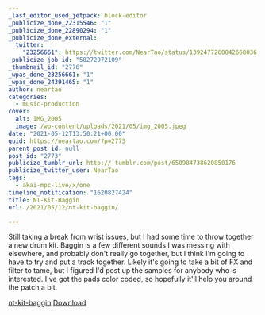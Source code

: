 ```yaml
---
_last_editor_used_jetpack: block-editor
_publicize_done_22315546: "1"
_publicize_done_22890294: "1"
_publicize_done_external:
  twitter:
    "23256661": https://twitter.com/NearTao/status/1392477260842668036
_publicize_job_id: "58272972109"
_thumbnail_id: "2776"
_wpas_done_23256661: "1"
_wpas_done_24391465: "1"
author: neartao
categories:
  - music-production
cover:
  alt: IMG_2005
  image: /wp-content/uploads/2021/05/img_2005.jpeg
date: "2021-05-12T13:50:21+00:00"
guid: https://neartao.com/?p=2773
parent_post_id: null
post_id: "2773"
publicize_tumblr_url: http://.tumblr.com/post/650984738620850176
publicize_twitter_user: NearTao
tags:
  - akai-mpc-live/x/one
timeline_notification: "1620827424"
title: NT-Kit-Baggin
url: /2021/05/12/nt-kit-baggin/

---
```

Still taking a break from wrist issues, but I had some time to throw together a new drum kit. Baggin is a few different sounds I was messing with elsewhere, and probably don't really go together, but I think I'm going to have to try and put a track together. Likely it's going to take a bit of FX and filter to tame, but I figured I'd post up the samples for anybody who is interested. I've got the pads color coded, so hopefully it'll help you around the patch a bit.

[nt-kit-baggin](/wp-content/uploads/2021/05/nt-kit-baggin.zip) [Download](/wp-content/uploads/2021/05/nt-kit-baggin.zip)
